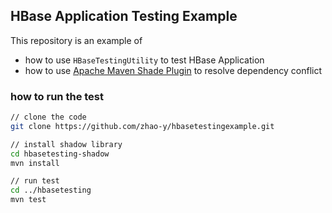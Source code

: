 ## HBase Application Testing Example

This repository is an example of
- how to use `HBaseTestingUtility` to test HBase Application
- how to use [Apache Maven Shade Plugin](https://maven.apache.org/components/plugins/maven-shade-plugin/) to resolve dependency conflict

### how to run the test
```bash
// clone the code
git clone https://github.com/zhao-y/hbasetestingexample.git

// install shadow library
cd hbasetesting-shadow
mvn install

// run test
cd ../hbasetesting
mvn test
```
